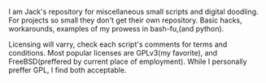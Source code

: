 I am Jack's repository for miscellaneous small scripts and digital doodling. For projects so small they don't get their own repository. Basic hacks, workarounds, examples of my prowess in bash-fu,(and python).

Licensing will varry, check each script's comments for terms and conditions. Most popular licenses are GPLv3(my favorite), and FreeBSD(preffered by current place of employment). While I personally preffer GPL, I find both acceptable.
